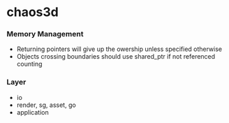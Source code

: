 chaos3d
=======

### Memory Management
* Returning pointers will give up the owership unless specified otherwise
* Objects crossing boundaries should use shared\_ptr if not referenced counting

### Layer
* io
* render, sg, asset, go
* application